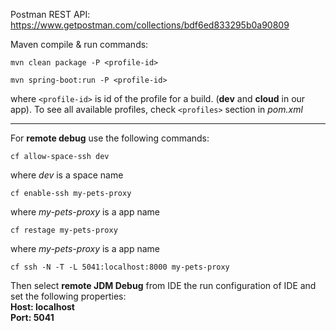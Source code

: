 Postman REST API: https://www.getpostman.com/collections/bdf6ed833295b0a90809

Maven compile & run commands: <br>
```shell
mvn clean package -P <profile-id> 
```

```shell
mvn spring-boot:run -P <profile-id> 
```
where `<profile-id>` is id of the profile for a build. (<b>dev</b> and <b>cloud</b> in our app).
To see all available profiles, check `<profiles>` section in <i>pom.xml</i>

***

For **remote debug** use the following commands:

```shell
cf allow-space-ssh dev
``` 
where *dev* is a space name


```shell
cf enable-ssh my-pets-proxy
```
where *my-pets-proxy* is a app name


```shell
cf restage my-pets-proxy
```
where *my-pets-proxy* is a app name


```shell
cf ssh -N -T -L 5041:localhost:8000 my-pets-proxy
```
Then select **remote JDM Debug** from IDE the run configuration of IDE 
and set the following properties: <br>
**Host: localhost** <br>
**Port: 5041** <br>
